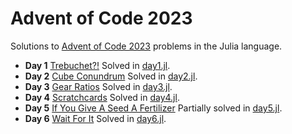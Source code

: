 # Advent of Code 2023

Solutions to [Advent of Code 2023](https://adventofcode.com/2023) problems in the Julia language.

- **Day 1** [Trebuchet?!](https://adventofcode.com/2023/day/1) Solved in [day1.jl](day1.jl).
- **Day 2** [Cube Conundrum](https://adventofcode.com/2023/day/2) Solved in [day2.jl](day2.jl).
- **Day 3** [Gear Ratios](https://adventofcode.com/2023/day/3) Solved in [day3.jl](day3.jl).
- **Day 4** [Scratchcards](https://adventofcode.com/2023/day/4) Solved in [day4.jl](day4.jl).
- **Day 5** [If You Give A Seed A Fertilizer](https://adventofcode.com/2023/day/5) Partially solved in [day5.jl](day5.jl).
- **Day 6** [Wait For It](https://adventofcode.com/2023/day/6) Solved in [day6.jl](day6.jl).

